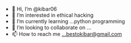 - 👋 Hi, I’m @kibar06
- 👀 I’m interested in ethical hacking
- 🌱 I’m currently learning ...python programming
- 💞️ I’m looking to collaborate on ...
- 📫 How to reach me ...bestokibar@gmail.com

<!---
kibar06/kibar06 is a ✨ special ✨ repository because its `README.md` (this file) appears on your GitHub profile.
You can click the Preview link to take a look at your changes.
--->
